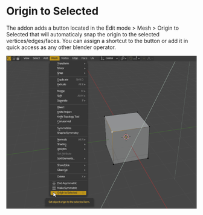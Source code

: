 # Origin to Selected
The addon adds a button located in the Edit mode > Mesh > Origin to Selected
that will automaticaly snap the origin to the selected vertices/edges/faces.
You can assign a shortcut to the button or add it in quick access as any other blender operator.

![Screenshot](/Screenshot.png?raw=true)

